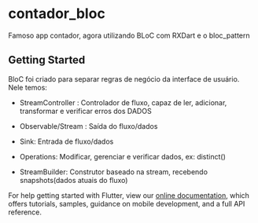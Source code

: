 # contador_bloc

Famoso app contador, agora utilizando BLoC com RXDart e o bloc_pattern

## Getting Started

BloC foi criado para separar regras de negócio da interface de usuário.
Nele temos: 

* StreamController : Controlador de fluxo, capaz de ler, adicionar, transformar e verificar erros dos DADOS

* Observable/Stream : Saída do fluxo/dados

* Sink: Entrada de fluxo/dados

* Operations: Modificar, gerenciar e verificar dados, ex: distinct()

* StreamBuilder:  Construtor baseado na stream, recebendo snapshots(dados atuais do fluxo)

For help getting started with Flutter, view our
[online documentation](https://flutter.dev/docs), which offers tutorials,
samples, guidance on mobile development, and a full API reference.
